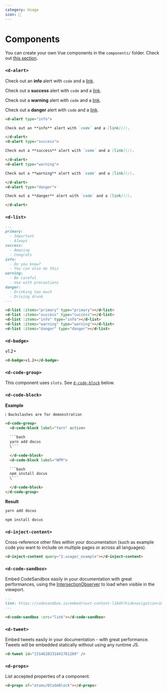 ```yaml
---
category: Usage
icon: 🎁
---
```


# Components


You can create your own Vue components in the `components/` folder. Check out [this section](https://content.nuxtjs.org/writing#vue-components).

### `<d-alert>`

<d-code-group>
<d-code-block label="Preview" preview>

<d-alert type="info" style="margin-top: 0;">

Check out an **info** alert with `code` and a [link](/).

</d-alert>
<d-alert type="success">

Check out a **success** alert with `code` and a [link](/).

</d-alert>
<d-alert type="warning">

Check out a **warning** alert with `code` and a [link](/).

</d-alert>
<d-alert type="danger" style="margin-bottom: 0;">

Check out a **danger** alert with `code` and a [link](/).

</d-alert>

</d-code-block>
<d-code-block label="Code">

```md
<d-alert type="info">

Check out an **info** alert with `code` and a [link](/).

</d-alert>
<d-alert type="success">

Check out a **success** alert with `code` and a [link](/).

</d-alert>
<d-alert type="warning">

Check out a **warning** alert with `code` and a [link](/).

</d-alert>
<d-alert type="danger">

Check out a **danger** alert with `code` and a [link](/).

</d-alert>
```

</d-code-block>
</d-code-group>

<DProps of="atoms/DAlert"></DProps>

### `<d-list>`

<d-code-group>
<d-code-block label="Preview" active preview>

  <d-list :items="['Important', 'Always']" type="primary"></d-list>
  <d-list :items="['Amazing', 'Congrats']" type="success"></d-list>
  <d-list :items="['Do you know?', 'You can also do this']" type="info"></d-list>
  <d-list :items="['Be careful', 'Use with precautions']" type="warning"></d-list>
  <d-list :items="['Drinking too much', 'Driving drunk']" type="danger"></d-list>

</d-code-block>
<d-code-block label="Code">

```md
---
primary:
  - Important
  - Always
success:
  - Amazing
  - Congrats
info:
  - Do you know?
  - You can also do this
warning:
  - Be careful
  - Use with precautions
danger:
  - Drinking too much
  - Driving drunk
---

<d-list :items="primary" type="primary"></d-list>
<d-list :items="success" type="success"></d-list>
<d-list :items="info" type="info"></d-list>
<d-list :items="warning" type="warning"></d-list>
<d-list :items="danger" type="danger"></d-list>
```

</d-code-block>
</d-code-group>

<d-props of="atoms/DList"></d-props>

### `<d-badge>`

<d-code-group>
  <d-code-block label="Preview" active preview>
    <d-badge>v1.2+</d-badge>
  </d-code-block>
  <d-code-block label="Code">

```md
<d-badge>v1.2+</d-badge>
```

  </d-code-block>
</d-code-group>

### `<d-code-group>`

This component uses `slots`. See [`d-code-block`](#d-code-block) below.

### `<d-code-block>`

**Example**

```html
ℹ️ Backslashes are for demonstration

<d-code-group>
  <d-code-block label="Yarn" active>

  ```bash
  yarn add docus
  \```

  </d-code-block>
  <d-code-block label="NPM">

  ```bash
  npm install docus
  \```

  </d-code-block>
</d-code-group>
```

**Result**

<d-code-group>
  <d-code-block label="Yarn" active>

  ```bash
  yarn add docus
  ```

  </d-code-block>
  <d-code-block label="NPM">

  ```bash
  npm install docus
  ```

  </d-code-block>
</d-code-group>

<d-props of="atoms/DCodeBlock"></d-props>

### `<d-inject-content>`

Cross-reference other files within your documentation (such as example code you want to include on multiple pages or across all languages).

<d-code-group>
  <d-code-block label="Preview" active preview>
    <d-inject-content query="2.usage/_example"></d-inject-content>
  </d-code-block>
  <d-code-block label="Code">

```md
<d-inject-content query="2.usage/_example"></d-inject-content>
```

  </d-code-block>
</d-code-group>

<d-props of="atoms/DInjectContent"></d-props>

### `<d-code-sandbox>`

Embed CodeSandbox easily in your documentation with great performances, using the [IntersectionObserver](https://developer.mozilla.org/en-US/docs/Web/API/Intersection_Observer_API) to load when visible in the viewport.

<d-code-group>
  <d-code-block label="Preview" active preview>
    <d-code-sandbox src="https://codesandbox.io/embed/nuxt-content-l164h?hidenavigation=1&theme=dark"></d-code-sandbox>
  </d-code-block>
  <d-code-block label="Code">

```md
---
link: https://codesandbox.io/embed/nuxt-content-l164h?hidenavigation=1&theme=dark
---

<d-code-sandbox :src="link"></d-code-sandbox>
```

  </d-code-block>
</d-code-group>

<d-props of="atoms/DCodeSandbox"></d-props>

### `<d-tweet>`

Embed tweets easily in your documentation - with great performance. Tweets will be embedded statically without using any runtime JS.

<d-code-group>
  <d-code-block label="Preview" active preview>

  <d-tweet id="1314628331841761289" />

  </d-code-block>
  <d-code-block label="Code">

```md
<d-tweet id="1314628331841761289" />
```

  </d-code-block>
</d-code-group>

<d-props of="atoms/DTweet"></d-props>

### `<d-props>`

List accepted properties of a component. 

<d-code-group>
  <d-code-block label="Preview" active preview>

  <d-props of="atoms/DCodeBlock"></d-props>

  </d-code-block>
  <d-code-block label="Code">

```md
<d-props of="atoms/DCodeBlock"></d-props>
```

  </d-code-block>
</d-code-group>

<d-props of="atoms/DProps"></d-props>
